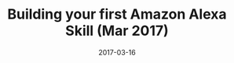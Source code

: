 ---
date: 2017-03-16
title: Building your first Amazon Alexa Skill (Mar 2017)
video_id: kxdmkz9JWQA
description: Updated version available. Creating your first Amazon Alexa skill.
categories:
  - Amazon-Alexa
resources:
  - name: Source code
    link: https://github.com/skilltemplates/
  - name: Dabble Lab
    link: https://dabblelab.com
type: Video
set: first-alexa-skill
set_order: 1
---